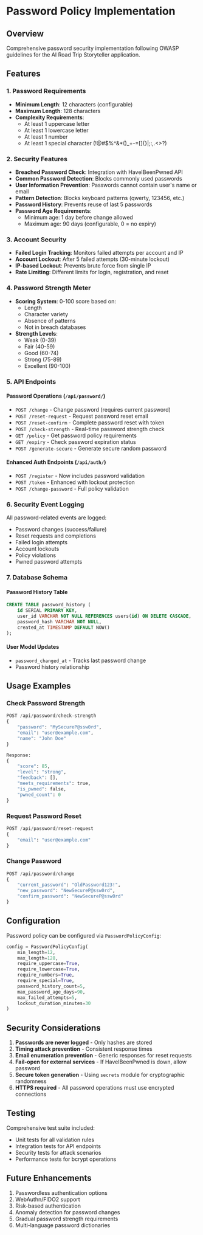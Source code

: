# Password Policy Implementation

## Overview
Comprehensive password security implementation following OWASP guidelines for the AI Road Trip Storyteller application.

## Features

### 1. Password Requirements
- **Minimum Length**: 12 characters (configurable)
- **Maximum Length**: 128 characters
- **Complexity Requirements**:
  - At least 1 uppercase letter
  - At least 1 lowercase letter
  - At least 1 number
  - At least 1 special character (!@#$%^&*()_+-=[]{}|;:,.<>?)

### 2. Security Features
- **Breached Password Check**: Integration with HaveIBeenPwned API
- **Common Password Detection**: Blocks commonly used passwords
- **User Information Prevention**: Passwords cannot contain user's name or email
- **Pattern Detection**: Blocks keyboard patterns (qwerty, 123456, etc.)
- **Password History**: Prevents reuse of last 5 passwords
- **Password Age Requirements**:
  - Minimum age: 1 day before change allowed
  - Maximum age: 90 days (configurable, 0 = no expiry)

### 3. Account Security
- **Failed Login Tracking**: Monitors failed attempts per account and IP
- **Account Lockout**: After 5 failed attempts (30-minute lockout)
- **IP-based Lockout**: Prevents brute force from single IP
- **Rate Limiting**: Different limits for login, registration, and reset

### 4. Password Strength Meter
- **Scoring System**: 0-100 score based on:
  - Length
  - Character variety
  - Absence of patterns
  - Not in breach databases
- **Strength Levels**:
  - Weak (0-39)
  - Fair (40-59)
  - Good (60-74)
  - Strong (75-89)
  - Excellent (90-100)

### 5. API Endpoints

#### Password Operations (`/api/password/`)
- `POST /change` - Change password (requires current password)
- `POST /reset-request` - Request password reset email
- `POST /reset-confirm` - Complete password reset with token
- `POST /check-strength` - Real-time password strength check
- `GET /policy` - Get password policy requirements
- `GET /expiry` - Check password expiration status
- `POST /generate-secure` - Generate secure random password

#### Enhanced Auth Endpoints (`/api/auth/`)
- `POST /register` - Now includes password validation
- `POST /token` - Enhanced with lockout protection
- `POST /change-password` - Full policy validation

### 6. Security Event Logging
All password-related events are logged:
- Password changes (success/failure)
- Reset requests and completions
- Failed login attempts
- Account lockouts
- Policy violations
- Pwned password attempts

### 7. Database Schema

#### Password History Table
```sql
CREATE TABLE password_history (
    id SERIAL PRIMARY KEY,
    user_id VARCHAR NOT NULL REFERENCES users(id) ON DELETE CASCADE,
    password_hash VARCHAR NOT NULL,
    created_at TIMESTAMP DEFAULT NOW()
);
```

#### User Model Updates
- `password_changed_at` - Tracks last password change
- Password history relationship

## Usage Examples

### Check Password Strength
```python
POST /api/password/check-strength
{
    "password": "MySecureP@ssw0rd",
    "email": "user@example.com",
    "name": "John Doe"
}

Response:
{
    "score": 85,
    "level": "strong",
    "feedback": [],
    "meets_requirements": true,
    "is_pwned": false,
    "pwned_count": 0
}
```

### Request Password Reset
```python
POST /api/password/reset-request
{
    "email": "user@example.com"
}
```

### Change Password
```python
POST /api/password/change
{
    "current_password": "OldPassword123!",
    "new_password": "NewSecureP@ssw0rd",
    "confirm_password": "NewSecureP@ssw0rd"
}
```

## Configuration

Password policy can be configured via `PasswordPolicyConfig`:

```python
config = PasswordPolicyConfig(
    min_length=12,
    max_length=128,
    require_uppercase=True,
    require_lowercase=True,
    require_numbers=True,
    require_special=True,
    password_history_count=5,
    max_password_age_days=90,
    max_failed_attempts=5,
    lockout_duration_minutes=30
)
```

## Security Considerations

1. **Passwords are never logged** - Only hashes are stored
2. **Timing attack prevention** - Consistent response times
3. **Email enumeration prevention** - Generic responses for reset requests
4. **Fail-open for external services** - If HaveIBeenPwned is down, allow password
5. **Secure token generation** - Using `secrets` module for cryptographic randomness
6. **HTTPS required** - All password operations must use encrypted connections

## Testing

Comprehensive test suite included:
- Unit tests for all validation rules
- Integration tests for API endpoints
- Security tests for attack scenarios
- Performance tests for bcrypt operations

## Future Enhancements

1. Passwordless authentication options
2. WebAuthn/FIDO2 support
3. Risk-based authentication
4. Anomaly detection for password changes
5. Gradual password strength requirements
6. Multi-language password dictionaries